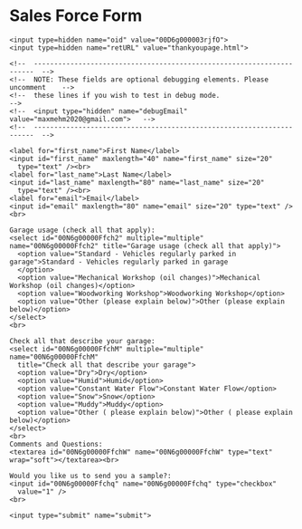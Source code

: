 <!DOCTYPE html>
<html lang="en">

<head>
  <meta charset="UTF-8">
  <meta name="viewport" content="width=device-width, initial-scale=1.0">
  <meta http-equiv="X-UA-Compatible" content="ie=edge">
  <title>Document</title>
</head>

<body>

  <h1>Sales Force Form</h1>

  <form action="https://webto.salesforce.com/servlet/servlet.WebToLead?encoding=UTF-8" method="POST">

    <input type=hidden name="oid" value="00D6g000003rjfO">
    <input type=hidden name="retURL" value="thankyoupage.html">
   
    <!--  ----------------------------------------------------------------------  -->
    <!--  NOTE: These fields are optional debugging elements. Please uncomment    -->
    <!--  these lines if you wish to test in debug mode.                          -->
    <!--  <input type="hidden" name="debugEmail" value="maxmehm2020@gmail.com">   -->
    <!--  ----------------------------------------------------------------------  -->

    <label for="first_name">First Name</label>
    <input id="first_name" maxlength="40" name="first_name" size="20"
      type="text" /><br>
    <label for="last_name">Last Name</label>
    <input id="last_name" maxlength="80" name="last_name" size="20"
      type="text" /><br>
    <label for="email">Email</label>
    <input id="email" maxlength="80" name="email" size="20" type="text" /><br>

    Garage usage (check all that apply):
    <select id="00N6g00000Ffch2" multiple="multiple" name="00N6g00000Ffch2" title="Garage usage (check all that apply)">
      <option value="Standard - Vehicles regularly parked in garage">Standard - Vehicles regularly parked in garage
      </option>
      <option value="Mechanical Workshop (oil changes)">Mechanical Workshop (oil changes)</option>
      <option value="Woodworking Workshop">Woodworking Workshop</option>
      <option value="Other (please explain below)">Other (please explain below)</option>
    </select>
    <br>

    Check all that describe your garage:
    <select id="00N6g00000FfchM" multiple="multiple" name="00N6g00000FfchM"
      title="Check all that describe your garage">
      <option value="Dry">Dry</option>
      <option value="Humid">Humid</option>
      <option value="Constant Water Flow">Constant Water Flow</option>
      <option value="Snow">Snow</option>
      <option value="Muddy">Muddy</option>
      <option value="Other ( please explain below)">Other ( please explain below)</option>
    </select>
    <br>
    Comments and Questions:
    <textarea id="00N6g00000FfchW" name="00N6g00000FfchW" type="text" wrap="soft"></textarea><br>

    Would you like us to send you a sample?:
    <input id="00N6g00000Ffchq" name="00N6g00000Ffchq" type="checkbox"
      value="1" />
    <br>

    <input type="submit" name="submit">
  </form>


</body>

</html>